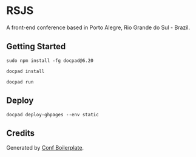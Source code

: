 RSJS
====

A front-end conference based in Porto Alegre, Rio Grande do Sul - Brazil.

## Getting Started

```sudo npm install -fg docpad@6.20```

```docpad install```

```docpad run```

## Deploy

```docpad deploy-ghpages --env static```

## Credits

Generated by [Conf Boilerplate](http://github.com/braziljs/conf-boilerplate).
